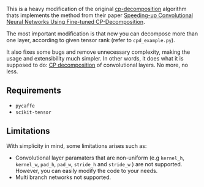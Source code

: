 This is a heavy modification of the original [cp-decomposition](https://github.com/vadim-v-lebedev/cp-decomposition) algorithm thats implements the method from their paper [Speeding-up Convolutional Neural Networks Using Fine-tuned CP-Decomposition](https://arxiv.org/pdf/1412.6553.pdf).

The most important modification is that now you can decompose more than one layer, according to given tensor rank (refer to  	`cpd_example.py`).

It also fixes some bugs and remove unnecessary complexity, making the usage and extensibility much simpler. In other words, it does what it is supposed to do: [CP decomposition](https://en.wikipedia.org/wiki/Tensor_rank_decomposition) of convolutional layers. No more, no less.

## Requirements

- `pycaffe`
- `scikit-tensor`

## Limitations

With simplicity in mind, some limitations arises such as:

- Convolutional layer paramaters that are non-uniform (e.g `kernel_h`, `kernel_w`, `pad_h`, `pad_w`, `stride_h` and `stride_w` ) are not supported. However, you can easily modify the code to your needs.
- Multi branch networks not supported.
